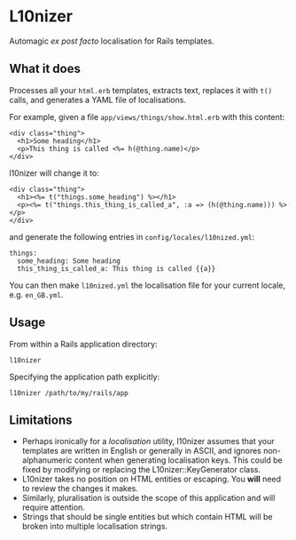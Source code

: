 L10nizer
========

Automagic _ex post facto_ localisation for Rails templates.

What it does
------------

Processes all your `html.erb` templates, extracts text, replaces it with `t()` calls, and generates a YAML file of localisations.

For example, given a file `app/views/things/show.html.erb` with this content:

    <div class="thing">
      <h1>Some heading</h1>
      <p>This thing is called <%= h(@thing.name)</p>
    </div>

l10nizer will change it to:

    <div class="thing">
      <h1><%= t("things.some_heading") %></h1>
      <p><%= t("things.this_thing_is_called_a", :a => (h(@thing.name))) %></p>
    </div>

and generate the following entries in `config/locales/l10nized.yml`:

    things:
      some_heading: Some heading
      this_thing_is_called_a: This thing is called {{a}}

You can then make `l10nized.yml` the localisation file for your current locale, e.g. `en_GB.yml`.

Usage
-----

From within a Rails application directory:

    l10nizer

Specifying the application path explicitly:

    l10nizer /path/to/my/rails/app

Limitations
-----------

* Perhaps ironically for a _localisation_ utility, l10nizer assumes that your templates are written in English or generally in ASCII, and ignores non-alphanumeric content when generating localisation keys. This could be fixed by modifying or replacing the L10nizer::KeyGenerator class.
* L10nizer takes no position on HTML entities or escaping. You __will__ need to review the changes it makes.
* Similarly, pluralisation is outside the scope of this application and will require attention.
* Strings that should be single entities but which contain HTML will be broken into multiple localisation strings.
